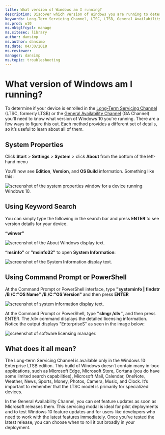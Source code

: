 ```yaml
---
title: What version of Windows am I running?
description: Discover which version of Windows you are running to determine whether or not your device is enrolled in the Long-Term Servicing Channel or General Availability Channel.
keywords: Long-Term Servicing Channel, LTSC, LTSB, General Availability Channel, GAC, Windows, version, OS Build
ms.prod: w10
ms.mktglfcycl: manage
ms.sitesec: library
author: dansimp
ms.author: dansimp
ms.date: 04/30/2018
ms.reviewer: 
manager: dansimp
ms.topic: troubleshooting
---
```


# What version of Windows am I running?

To determine if your device is enrolled in the [Long-Term Servicing Channel](/windows/deployment/update/waas-overview#servicing-channels) (LTSC, formerly LTSB) or the [General Availability Channel](/windows/deployment/update/waas-overview#servicing-channels) (GA Channel) you'll need to know what version of Windows 10 you're running. There are a few ways to figure this out. Each method provides a different set of details, so it’s useful to learn about all of them. 

## System Properties
Click **Start** > **Settings** > **System** > click **About** from the bottom of the left-hand menu

You'll now see **Edition**, **Version**, and **OS Build** information. Something like this:

![screenshot of the system properties window for a device running Windows 10.](images/systemcollage.png)

## Using Keyword Search
You can simply type the following in the search bar and press **ENTER** to see version details for your device. 

**“winver”**

![screenshot of the About Windows display text.](images/winver.png)

**“msinfo”** or **"msinfo32"** to open **System Information**:

![screenshot of the System Information display text.](images/msinfo32.png)

## Using Command Prompt or PowerShell
At the Command Prompt or PowerShell interface, type **"systeminfo | findstr /B /C:"OS Name" /B /C:"OS Version"** and then press **ENTER**

![screenshot of system information display text.](images/refcmd.png)

At the Command Prompt or PowerShell, type **"slmgr /dlv"**, and then press ENTER. The /dlv command displays the detailed licensing information. Notice the output displays "EnterpriseS" as seen in the image below:

![screenshot of software licensing manager.](images/slmgr_dlv.png)

## What does it all mean?

The Long-term Servicing Channel is available only in the Windows 10 Enterprise LTSB edition. This build of Windows doesn’t contain many in-box applications, such as Microsoft Edge, Microsoft Store, Cortana (you do have some limited search capabilities), Microsoft Mail, Calendar, OneNote, Weather, News, Sports, Money, Photos, Camera, Music, and Clock. It’s important to remember that the LTSC model is primarily for specialized devices.

In the General Availability Channel, you can set feature updates as soon as Microsoft releases them. This servicing modal is ideal for pilot deployments and to test Windows 10 feature updates and for users like developers who need to work with the latest features immediately. Once you've tested the latest release, you can choose when to roll it out broadly in your deployment.